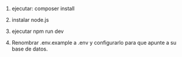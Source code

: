 1) ejecutar:
 composer install

2) instalar node.js
  
3) ejecutar
npm run dev

4) Renombrar .env.example a .env y configurarlo para que apunte a su base de datos. 